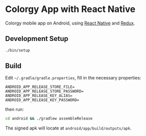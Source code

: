 # Colorgy App with React Native

Colorgy mobile app on Android, using [React Native](https://facebook.github.io/react-native/) and [Redux](https://github.com/rackt/redux).


## Development Setup

```bash
./bin/setup
```

## Build

Edit `~/.gradle/gradle.properties`, fill in the necessary properties:

```
ANDROID_APP_RELEASE_STORE_FILE=
ANDROID_APP_RELEASE_STORE_PASSWORD=
ANDROID_APP_RELEASE_KEY_ALIAS=
ANDROID_APP_RELEASE_KEY_PASSWORD=
```

then run:

```bash
cd android && ./gradlew assembleRelease
```

The signed apk will locate at `android/app/build/outputs/apk`.
